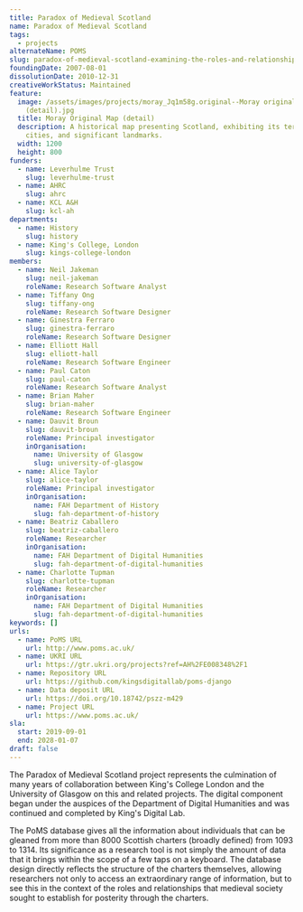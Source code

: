 ```yaml
---
title: Paradox of Medieval Scotland
name: Paradox of Medieval Scotland
tags:
  - projects
alternateName: POMS
slug: paradox-of-medieval-scotland-examining-the-roles-and-relationships-of-medieval-scottish-society
foundingDate: 2007-08-01
dissolutionDate: 2010-12-31
creativeWorkStatus: Maintained
feature:
  image: /assets/images/projects/moray_Jq1m58g.original--Moray original map
    (detail).jpg
  title: Moray Original Map (detail)
  description: A historical map presenting Scotland, exhibiting its terrain,
    cities, and significant landmarks.
  width: 1200
  height: 800
funders:
  - name: Leverhulme Trust
    slug: leverhulme-trust
  - name: AHRC
    slug: ahrc
  - name: KCL A&H
    slug: kcl-ah
departments:
  - name: History
    slug: history
  - name: King's College, London
    slug: kings-college-london
members:
  - name: Neil Jakeman
    slug: neil-jakeman
    roleName: Research Software Analyst
  - name: Tiffany Ong
    slug: tiffany-ong
    roleName: Research Software Designer
  - name: Ginestra Ferraro
    slug: ginestra-ferraro
    roleName: Research Software Designer
  - name: Elliott Hall
    slug: elliott-hall
    roleName: Research Software Engineer
  - name: Paul Caton
    slug: paul-caton
    roleName: Research Software Analyst
  - name: Brian Maher
    slug: brian-maher
    roleName: Research Software Engineer
  - name: Dauvit Broun
    slug: dauvit-broun
    roleName: Principal investigator
    inOrganisation:
      name: University of Glasgow
      slug: university-of-glasgow
  - name: Alice Taylor
    slug: alice-taylor
    roleName: Principal investigator
    inOrganisation:
      name: FAH Department of History
      slug: fah-department-of-history
  - name: Beatriz Caballero
    slug: beatriz-caballero
    roleName: Researcher
    inOrganisation:
      name: FAH Department of Digital Humanities
      slug: fah-department-of-digital-humanities
  - name: Charlotte Tupman
    slug: charlotte-tupman
    roleName: Researcher
    inOrganisation:
      name: FAH Department of Digital Humanities
      slug: fah-department-of-digital-humanities
keywords: []
urls:
  - name: PoMS URL
    url: http://www.poms.ac.uk/
  - name: UKRI URL
    url: https://gtr.ukri.org/projects?ref=AH%2FE008348%2F1
  - name: Repository URL
    url: https://github.com/kingsdigitallab/poms-django
  - name: Data deposit URL
    url: https://doi.org/10.18742/pszz-m429
  - name: Project URL
    url: https://www.poms.ac.uk/
sla:
  start: 2019-09-01
  end: 2028-01-07
draft: false
---
```


The Paradox of Medieval Scotland project represents the culmination of many years of collaboration between King's College London and the University of Glasgow on this and related projects. The digital component began under the auspices of the Department of Digital Humanities and was continued and completed by King's Digital Lab.

The PoMS database gives all the information about individuals that can be gleaned from more than 8000 Scottish charters (broadly defined) from 1093 to 1314. Its significance as a research tool is not simply the amount of data that it brings within the scope of a few taps on a keyboard. The database design directly reflects the structure of the charters themselves, allowing researchers not only to access an extraordinary range of information, but to see this in the context of the roles and relationships that medieval society sought to establish for posterity through the charters.
